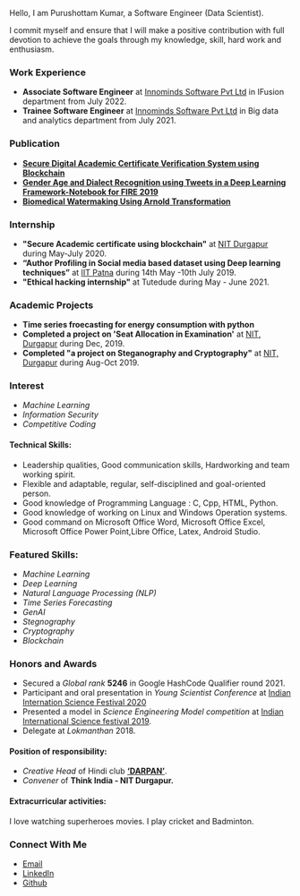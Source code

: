 

Hello, I am Purushottam Kumar, a Software Engineer (Data Scientist).

I commit myself and ensure that I will make a positive contribution with full devotion to achieve the goals through my knowledge, skill, hard work and enthusiasm. 

### Work Experience
- **Associate Software Engineer** at [Innominds Software Pvt Ltd](https://www.innominds.com/) in IFusion department from July 2022.
- **Trainee Software Engineer** at [Innominds Software Pvt Ltd](https://www.innominds.com/) in Big data and analytics department from July 2021.


### Publication
- **[Secure Digital Academic Certificate Verification System using Blockchain](https://www.inderscience.com/info/ingeneral/forthcoming.php?jcode=ijics)**
- **[Gender Age and Dialect Recognition using Tweets in a Deep Learning Framework-Notebook for FIRE 2019](https://scholar.google.com/scholar?oi=gsb90&q=Gender%20Age%20and%20Dialect%20Recognition%20using%20Tweets%20in%20a%20Deep%20Learning%20Framework%20Notebook%20for%20FIRE%202019.&lookup=0&hl=en)**
- **[Biomedical Watermaking Using Arnold Transformation](https://link.springer.com/chapter/10.1007/978-981-16-2761-3_67)**



### Internship
- **"Secure Academic certificate using blockchain"** at [NIT Durgapur](https://nitdgp.ac.in) during May-July 2020.
- **“Author Profiling in Social media based dataset using Deep learning techniques”** at [IIT Patna](https://www.iitp.ac.in/) during 14th May -10th July 2019.
- **"Ethical hacking internship"** at Tutedude during May - June 2021.

### Academic Projects
- **Time series froecasting for energy consumption with python**
- **Completed a project on 'Seat Allocation in Examination'** at [NIT, Durgapur](https://nitdgp.ac.in/) during Dec, 2019.
- **Completed "a project on Steganography and Cryptography"** at [NIT, Durgapur](https://nitdgp.ac.in/) during Aug-Oct 2019.


###  Interest
- _Machine Learning_
- _Information Security_
- _Competitive Coding_



#### Technical Skills:
- Leadership qualities, Good communication skills, Hardworking and team working spirit.
- Flexible and adaptable, regular, self-disciplined and goal-oriented person.
- Good knowledge of Programming Language : C, Cpp, HTML, Python.
- Good knowledge of working on Linux and Windows Operation systems.
- Good command on Microsoft Office Word, Microsoft Office Excel, Microsoft Office Power Point,Libre Office, Latex, Android Studio.

### Featured Skills:
- _Machine Learning_
- _Deep Learning_
- _Natural Language Processing (NLP)_
- _Time Series Forecasting_
- _GenAI_
- _Stegnography_
- _Cryptography_
- _Blockchain_

### Honors and Awards
- Secured a _Global rank_ **5246** in Google HashCode Qualifier round 2021.
- Participant and oral presentation in _Young Scientist Conference_ at [Indian Internation Science Festival 2020](https://iisfvirtual.in/)
- Presented a model in _Science Engineering Model competition_ at [Indian International Science festival 2019](https://www.scienceindiafest.org/).
- Delegate at _Lokmanthan_ 2018.

#### Position of responsibility:
- _Creative Head_ of Hindi club **[‘DARPAN’](https://www.facebook.com/darpan.nitdgp/)**.
- _Convener_ of **Think India - NIT Durgapur.**


#### Extracurricular activities:
I love watching superheroes movies. I play cricket and Badminton.


### Connect With Me
- [Email](mailto:kumarpurushottam062@gmail.com/)
- [LinkedIn](https://www.linkedin.com/in/purushottam-kumar-29006017a)
- [Github](https://github.com/purushottam22)
